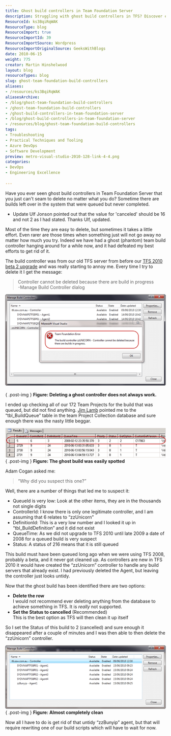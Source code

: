 ```yaml
---
title: Ghost build controllers in Team Foundation Server
description: Struggling with ghost build controllers in TFS? Discover effective solutions to identify and delete stubborn builds, ensuring a clean development environment.
ResourceId: ks3BqiRqWAK
ResourceType: blog
ResourceImport: true
ResourceImportId: 39
ResourceImportSource: Wordpress
ResourceImportOriginalSource: GeeksWithBlogs
date: 2010-06-15
weight: 775
creator: Martin Hinshelwood
layout: blog
resourceTypes: blog
slug: ghost-team-foundation-build-controllers
aliases:
- /resources/ks3BqiRqWAK
aliasesArchive:
- /blog/ghost-team-foundation-build-controllers
- /ghost-team-foundation-build-controllers
- /ghost-build-controllers-in-team-foundation-server
- /blog/ghost-build-controllers-in-team-foundation-server
- /resources/blog/ghost-team-foundation-build-controllers
tags:
- Troubleshooting
- Practical Techniques and Tooling
- Azure DevOps
- Software Development
preview: metro-visual-studio-2010-128-link-4-4.png
categories:
- DevOps
- Engineering Excellence

---
```

Have you ever seen ghost build controllers in Team Foundation Server that you just can't seam to delete no matter what you do? Sometime there are builds left over in the system that were queued but never completed.

- Update Ulf Jonson pointed out that the value for 'canceled' should be 16 and not 2 as I had stated. Thanks Ulf, updated.

Most of the time they are easy to delete, but sometimes it takes a little effort. Even rarer are those times when something just will not go away no matter how much you try. Indeed we have had a ghost (phantom) team build controller hanging around for a while now, and it had defeated my best efforts to get rid of it.

The build controller was from our old TFS server from before our [TFS 2010 beta 2 upgrade](http://blog.hinshelwood.com/deploying-visual-studio-2010-team-foundation-server-beta-2-done/) and was really starting to annoy me. Every time I try to delete it I get the message:

> Controller cannot be deleted because there are build in progress  
> \-Manage Build Controller dialog

![SNAGHTMLa942cd](images/Gettingridofghostteamfoundationbuildcont_9102-SNAGHTMLa942cd-2-2.png)   
{ .post-img }
**Figure: Deleting a ghost controller does not always work.**

I ended up checking all of our 172 Team Projects for the build that was queued, but did not find anything. [Jim Lamb](http://blogs.msdn.com/b/jimlamb/) pointed me to the “tbl_BuildQueue” table in the team Project Collection database and sure enough there was the nasty little beggar.

![image](images/Gettingridofghostteamfoundationbuildcont_9102-image_-1-1.png)  
{ .post-img }
**Figure: The ghost build was easily spotted**

Adam Cogan asked me:

> “Why did you suspect this one?”

Well, there are a number of things that led me to suspect it:

- QueueId is very low: Look at the other items, they are in the thousands not single digits
- ControllerId: I know there is only one legitimate controller, and I am assuming that 6 relates to “zzUnicorn”
- DefinitionId: This is a very low number and I looked it up in “tbl_BuildDefinition” and it did not exist
- QueueTime: As we did not upgrade to TFS 2010 until late 2009 a date of 2008 for a queued build is very suspect
- Status: A status of 216 means that it is still queued

This build must have been queued long ago when we were using TFS 2008, probably a beta, and it never got cleaned up. As controllers are new in TFS 2010 it would have created the “zzUnicorn” controller to handle any build servers that already exist. I had previously deleted the Agent, but leaving the controller just looks untidy.

Now that the ghost build has been identified there are two options:

- **Delete the row**  
   I would not recommend ever deleting anything from the database to achieve something in TFS. It is _really_ not supported.
- **Set the Status to cancelled** (Recommended)  
   This is the best option as TFS will then clean it up itself

So I set the Status of this build to 2 (cancelled) and sure enough it disappeared after a couple of minutes and I was then able to then delete the “zzUnicorn” controller.

![SNAGHTMLc40486](images/Gettingridofghostteamfoundationbuildcont_9102-SNAGHTMLc40486-3-3.png)  
{ .post-img }
**Figure: Almost completely clean**

Now all I have to do is get rid of that untidy “zzBunyip” agent, but that will require rewriting one of our build scripts which will have to wait for now.
